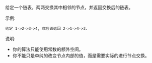 给定一个链表，两两交换其中相邻的节点，并返回交换后的链表。

示例:

    给定 1->2->3->4, 你应该返回 2->1->4->3.
说明:

- 你的算法只能使用常数的额外空间。
- 你不能只是单纯的改变节点内部的值，而是需要实际的进行节点交换。